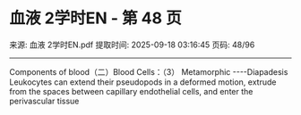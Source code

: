 # 血液 2学时EN - 第 48 页

来源: 血液 2学时EN.pdf
提取时间: 2025-09-18 03:16:45
页码: 48/96

---

Components of blood（二）Blood Cells：（3） Metamorphic ----Diapadesis
Leukocytes can extend their pseudopods in a deformed motion, extrude from the spaces between capillary endothelial cells, and enter the perivascular tissue